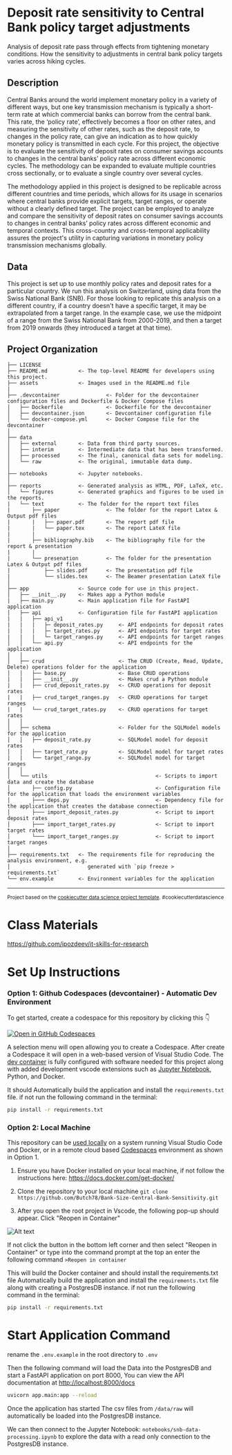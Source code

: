 # Deposit rate sensitivity to Central Bank policy target adjustments

Analysis of deposit rate pass through effects from tightening monetary conditions. How the sensitivity to adjustments in central bank policy targets varies across hiking cycles.

## Description

Central Banks around the world implement monetary policy in a variety of different ways, but one key transmission mechanism is typically a short-term rate at which commercial banks can borrow from the central bank. This rate, the ‘policy rate’, effectively becomes a floor on other rates, and measuring the sensitivity of other rates, such as the deposit rate, to changes in the policy rate, can give an indication as to how quickly monetary policy is transmitted in each cycle. For this project, the objective is to evaluate the sensitivity of deposit rates on consumer savings accounts to changes in the central banks’ policy rate across different economic cycles. The methodology can be expanded to evaluate multiple countries cross sectionally, or to evaluate a single country over several cycles.

The methodology applied in this project is designed to be replicable across different countries and time periods, which allows for its usage in scenarios where central banks provide explicit targets, target ranges, or operate without a clearly defined target. The project can be employed to analyze and compare the sensitivity of deposit rates on consumer savings accounts to changes in central banks’ policy rates across different economic and temporal contexts. This cross-country and cross-temporal applicability assures the project's utility in capturing variations in monetary policy transmission mechanisms globally.

## Data

This project is set up to use monthly policy rates and deposit rates for a particular country. We run this analysis on Switzerland, using data from the Swiss National Bank (SNB). For those looking to replicate this analysis on a different country, if a country doesn't have a specific target, it may be extrapolated from a target range. In the example case, we use the midpoint of a range from the Swiss National Bank from 2000-2019, and then a target from 2019 onwards (they introduced a target at that time).

Project Organization
------------

    ├── LICENSE
    ├── README.md          <- The top-level README for developers using this project.
    ├── assets             <- Images used in the README.md file
    |
    ├── .devcontainer               <- Folder for the devcontainer configuration files and Dockerfile & Docker Compose files
    │   ├── Dockerfile              <- Dockerfile for the devcontainer
    │   ├── devcontainer.json       <- Devcontainer configuration file
    │   └── docker-compose.yml      <- Docker Compose file for the devcontainer
    │
    ├── data
    │   ├── external       <- Data from third party sources.
    │   ├── interim        <- Intermediate data that has been transformed.
    │   ├── processed      <- The final, canonical data sets for modeling.
    │   └── raw            <- The original, immutable data dump.
    │
    ├── notebooks          <- Jupyter notebooks. 
    │
    ├── reports            <- Generated analysis as HTML, PDF, LaTeX, etc.
    │   └── figures        <- Generated graphics and figures to be used in the reports.
    |   └── text           <- The folder for the report text files
    |       ├── paper               <- The folder for the report Latex & Output pdf files
    |       |   ├── paper.pdf       <- The report pdf file
    |       |   └── paper.tex       <- The report LateX file
    |       |
    |       ├── bibliography.bib    <- The bibliography file for the report & presentation
    |       |
    |       └── presenation         <- The folder for the presentation Latex & Output pdf files
    |           ├── slides.pdf      <- The presentation pdf file
    |           └── slides.tex      <- The Beamer presentation LateX file
    │
    ├── app                <- Source code for use in this project.
    │   ├── __init__.py    <- Makes app a Python module
    |   ├── main.py        <- Main application file for FastAPI application
    │   ├── api            <- Configuration file for FastAPI application
    |   |   ├── api_v1
    |   |   |   ├─ deposit_rates.py     <- API endpoints for deposit rates 
    |   |   |   ├─ target_rates.py      <- API endpoints for target rates
    |   |   |   └─ target_ranges.py     <- API endpoints for target ranges
    │   │   └── api.py                  <- API endpoints for the application
    │   │
    │   ├── crud                        <- The CRUD (Create, Read, Update, Delete) operations folder for the application
    │   │   ├── base.py                 <- Base CRUD operations
    |   |   ├── __init__.py             <- Makes crud a Python module
    |   |   ├── crud_deposit_rates.py   <- CRUD operations for deposit rates
    |   |   ├── crud_target_ranges.py   <- CRUD operations for target ranges
    |   |   └── crud_target_rates.py    <- CRUD operations for target rates
    │   │
    │   ├── schema                      <- Folder for the SQLModel models for the application
    │   │   ├── deposit_rate.py         <- SQLModel model for deposit rates
    │   │   ├── target_rate.py          <- SQLModel model for target rates
    |   |   └── target_range.py         <- SQLModel model for target ranges
    │   │
    │   └── utils                                   <- Scripts to import data and create the database
    │       ├── config.py                           <- Configuration file for the application that loads the environment variables
    │       ├─── deps.py                            <- Dependency file for the application that creates the database connection
    │       ├─── import_deposit_rates.py            <- Script to import deposit rates
    │       ├─── import_target_rates.py             <- Script to import target rates
    │       └─── import_target_ranges.py            <- Script to import target ranges
    │   
    ├── requirements.txt   <- The requirements file for reproducing the analysis environment, e.g.
    │                         generated with `pip freeze > requirements.txt`
    └── env.example        <- Environment variables for the application

--------

<p><small>Project based on the <a target="_blank" href="https://drivendata.github.io/cookiecutter-data-science/">cookiecutter data science project template</a>. #cookiecutterdatascience</small></p>

# Class Materials

<https://github.com/ipozdeev/it-skills-for-research>

# Set Up Instructions

### Option 1: Github Codespaces (devcontainer) - Automatic Dev Environment

To get started, create a codespace for this repository by clicking this 👇

[![Open in GitHub Codespaces](https://github.com/codespaces/badge.svg)](https://github.com/codespaces/new?hide_repo_select=true&ref=master&repo=708763302)

A selection menu will open allowing you to create a Codespace. After create a Codespace it  will open in a web-based version of Visual Studio Code. The [dev container](.devcontainer/devcontainer.json) is fully configured with software needed for this project along with added development vscode extensions such as [Jupyter Notebook](https://marketplace.visualstudio.com/items?itemName=ms-toolsai.jupyter), Python, and Docker.

It should Automatically build the application and install the ```requirements.txt``` file. if not run the following command in the terminal:

```bash
pip install -r requirements.txt
```

### Option 2: Local Machine

This repository can be [used locally](https://code.visualstudio.com/docs/devcontainers/tutorial) on a system running Visual Studio Code and Docker, or in a remote cloud based [Codespaces](https://github.com/features/codespaces) environment as shown in Option 1.

1. Ensure you have Docker installed on your local machine, if not follow the instructions here: <https://docs.docker.com/get-docker/>

2. Clone the repository to your local machine
   ```git clone https://github.com/Butch78/Bank-Size-Central-Bank-Sensitivity.git```

3. After you open the root project in Vscode, the following pop-up should appear. Click "Reopen in Container"

![Alt text](assets/dev_containter_popup.png)

If not click the button in the bottom left corner and then select "Reopen in Container" or type into the command prompt at the top an enter the following command ```>Reopen in container```

This will build the Docker container and should install the requirements.txt file 
Automatically build the application and install the ```requirements.txt``` file along with creating a PostgresDB instance. if not run the following command in the terminal:

```bash
pip install -r requirements.txt
```

# Start Application Command

rename the ```.env.example``` in the root directory to ```.env```

Then the following command will load the Data into the PostgresDB and start a FastAPI application on port 8000, You can view the API documentation at <http://localhost:8000/docs>

```bash
uvicorn app.main:app --reload
```

Once the application has started The csv files from ```/data/raw```  will automatically be loaded into the PostgresDB instance. 

We can then connect to the Jupyter Notebook: ```notebooks/snb-data-processing.ipynb```  to explore the data with a read only connection to the PostgresDB instance.



